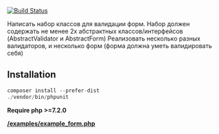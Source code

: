 [![Build Status](https://travis-ci.org/phpshko/example-forms.svg?branch=master)](https://travis-ci.org/phpshko/example-forms)

Написать набор классов для валидации форм.
Набор должен содержать не менее 2х абстрактных классов/интерфейсов (AbstractValidator и AbstractForm) Реализовать несколько разных валидаторов, и несколько форм (форма должна уметь валидировать себя)

Installation
------------

```php
composer install --prefer-dist
./vendor/bin/phpunit
```

**Require php >=7.2.0**

[**/examples/example_form.php**](https://github.com/phpshko/example-forms/blob/master/examples/example_form.php)
